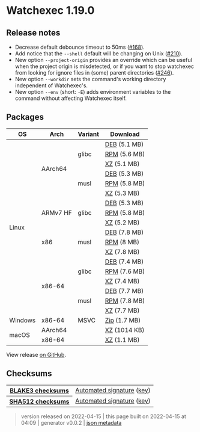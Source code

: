 # Watchexec 1.19.0

## Release notes

<ul dir="auto">
<li>Decrease default debounce timeout to 50ms (<a class="issue-link js-issue-link" data-error-text="Failed to load title" data-id="710961239" data-permission-text="Title is private" data-url="https://github.com/watchexec/watchexec/issues/168" data-hovercard-type="issue" data-hovercard-url="/watchexec/watchexec/issues/168/hovercard" href="https://github.com/watchexec/watchexec/issues/168">#168</a>).</li>
<li>Add notice that the <code>--shell</code> default will be changing on Unix (<a class="issue-link js-issue-link" data-error-text="Failed to load title" data-id="979180368" data-permission-text="Title is private" data-url="https://github.com/watchexec/watchexec/issues/210" data-hovercard-type="issue" data-hovercard-url="/watchexec/watchexec/issues/210/hovercard" href="https://github.com/watchexec/watchexec/issues/210">#210</a>).</li>
<li>New option <code>--project-origin</code> provides an override which can be useful when the project origin is misdetected, or if you want to stop watchexec from looking for ignore files in (some) parent directories (<a class="issue-link js-issue-link" data-error-text="Failed to load title" data-id="1113916874" data-permission-text="Title is private" data-url="https://github.com/watchexec/watchexec/issues/246" data-hovercard-type="issue" data-hovercard-url="/watchexec/watchexec/issues/246/hovercard" href="https://github.com/watchexec/watchexec/issues/246">#246</a>).</li>
<li>New option <code>--workdir</code> sets the command's working directory independent of Watchexec's.</li>
<li>New option <code>--env</code> (short: <code>-E</code>) adds environment variables to the command without affecting Watchexec itself.</li>
</ul>

## Packages

<table class="downloads">
<thead>
<tr>
<th>OS</th>
<th>Arch</th>
<th>Variant</th>
<th>Download</th>

</tr>
</thead>
<tbody>
<tr>
						<td rowspan="18">Linux</td>
						
<td rowspan="6">AArch64</td>
            
						
<td rowspan="3">glibc</td>
            
<td><a class="download" href="https://github.com/watchexec/watchexec/releases/download/cli-v1.19.0/watchexec-1.19.0-aarch64-unknown-linux-gnu.deb">DEB</a> (5.1 MB)</td>
						
</tr>
					
<tr>
						
						
						
<td><a class="download" href="https://github.com/watchexec/watchexec/releases/download/cli-v1.19.0/watchexec-1.19.0-aarch64-unknown-linux-gnu.rpm">RPM</a> (5.6 MB)</td>
						
</tr>
					
<tr>
						
						
						
<td><a class="download" href="https://github.com/watchexec/watchexec/releases/download/cli-v1.19.0/watchexec-1.19.0-aarch64-unknown-linux-gnu.tar.xz">XZ</a> (5.1 MB)</td>
						
</tr>
					
<tr>
						
						
						
<td rowspan="3">musl</td>
            
<td><a class="download" href="https://github.com/watchexec/watchexec/releases/download/cli-v1.19.0/watchexec-1.19.0-aarch64-unknown-linux-musl.deb">DEB</a> (5.3 MB)</td>
						
</tr>
					
<tr>
						
						
						
<td><a class="download" href="https://github.com/watchexec/watchexec/releases/download/cli-v1.19.0/watchexec-1.19.0-aarch64-unknown-linux-musl.rpm">RPM</a> (5.8 MB)</td>
						
</tr>
					
<tr>
						
						
						
<td><a class="download" href="https://github.com/watchexec/watchexec/releases/download/cli-v1.19.0/watchexec-1.19.0-aarch64-unknown-linux-musl.tar.xz">XZ</a> (5.3 MB)</td>
						
</tr>
					
<tr>
						
						
<td rowspan="3">ARMv7 HF</td>
            
						
<td rowspan="3">glibc</td>
            
<td><a class="download" href="https://github.com/watchexec/watchexec/releases/download/cli-v1.19.0/watchexec-1.19.0-armv7-unknown-linux-gnueabihf.deb">DEB</a> (5.3 MB)</td>
						
</tr>
					
<tr>
						
						
						
<td><a class="download" href="https://github.com/watchexec/watchexec/releases/download/cli-v1.19.0/watchexec-1.19.0-armv7-unknown-linux-gnueabihf.rpm">RPM</a> (5.8 MB)</td>
						
</tr>
					
<tr>
						
						
						
<td><a class="download" href="https://github.com/watchexec/watchexec/releases/download/cli-v1.19.0/watchexec-1.19.0-armv7-unknown-linux-gnueabihf.tar.xz">XZ</a> (5.2 MB)</td>
						
</tr>
					
<tr>
						
						
<td rowspan="3">x86</td>
            
						
<td rowspan="3">musl</td>
            
<td><a class="download" href="https://github.com/watchexec/watchexec/releases/download/cli-v1.19.0/watchexec-1.19.0-i686-unknown-linux-musl.deb">DEB</a> (7.8 MB)</td>
						
</tr>
					
<tr>
						
						
						
<td><a class="download" href="https://github.com/watchexec/watchexec/releases/download/cli-v1.19.0/watchexec-1.19.0-i686-unknown-linux-musl.rpm">RPM</a> (8 MB)</td>
						
</tr>
					
<tr>
						
						
						
<td><a class="download" href="https://github.com/watchexec/watchexec/releases/download/cli-v1.19.0/watchexec-1.19.0-i686-unknown-linux-musl.tar.xz">XZ</a> (7.8 MB)</td>
						
</tr>
					
<tr>
						
						
<td rowspan="6">x86-64</td>
            
						
<td rowspan="3">glibc</td>
            
<td><a class="download" href="https://github.com/watchexec/watchexec/releases/download/cli-v1.19.0/watchexec-1.19.0-x86_64-unknown-linux-gnu.deb">DEB</a> (7.4 MB)</td>
						
</tr>
					
<tr>
						
						
						
<td><a class="download" href="https://github.com/watchexec/watchexec/releases/download/cli-v1.19.0/watchexec-1.19.0-x86_64-unknown-linux-gnu.rpm">RPM</a> (7.6 MB)</td>
						
</tr>
					
<tr>
						
						
						
<td><a class="download" href="https://github.com/watchexec/watchexec/releases/download/cli-v1.19.0/watchexec-1.19.0-x86_64-unknown-linux-gnu.tar.xz">XZ</a> (7.4 MB)</td>
						
</tr>
					
<tr>
						
						
						
<td rowspan="3">musl</td>
            
<td><a class="download" href="https://github.com/watchexec/watchexec/releases/download/cli-v1.19.0/watchexec-1.19.0-x86_64-unknown-linux-musl.deb">DEB</a> (7.7 MB)</td>
						
</tr>
					
<tr>
						
						
						
<td><a class="download" href="https://github.com/watchexec/watchexec/releases/download/cli-v1.19.0/watchexec-1.19.0-x86_64-unknown-linux-musl.rpm">RPM</a> (7.8 MB)</td>
						
</tr>
					
<tr>
						
						
						
<td><a class="download" href="https://github.com/watchexec/watchexec/releases/download/cli-v1.19.0/watchexec-1.19.0-x86_64-unknown-linux-musl.tar.xz">XZ</a> (7.7 MB)</td>
						
</tr>
					
<tr>
						<td rowspan="1">Windows</td>
						
<td rowspan="1">x86-64</td>
            
						
<td rowspan="1">MSVC</td>
            
<td><a class="download" href="https://github.com/watchexec/watchexec/releases/download/cli-v1.19.0/watchexec-1.19.0-x86_64-pc-windows-msvc.zip">Zip</a> (1.7 MB)</td>
						
</tr>
					
<tr>
						<td rowspan="2">macOS</td>
						
<td rowspan="1">AArch64</td>
            
						
<td rowspan="1"></td>
            
<td><a class="download" href="https://github.com/watchexec/watchexec/releases/download/cli-v1.19.0/watchexec-1.19.0-aarch64-apple-darwin.tar.xz">XZ</a> (1014 KB)</td>
						
</tr>
					
<tr>
						
						
<td rowspan="1">x86-64</td>
            
						
<td rowspan="1"></td>
            
<td><a class="download" href="https://github.com/watchexec/watchexec/releases/download/cli-v1.19.0/watchexec-1.19.0-x86_64-apple-darwin.tar.xz">XZ</a> (1.1 MB)</td>
						
</tr>
					</tbody>
</table>


View release [on GitHub](https://github.com/watchexec/watchexec/releases/cli-v1.19.0).

## Checksums

<table class="signatures">
	
<tr>
<th><a href="https://github.com/watchexec/watchexec/releases/download/cli-v1.19.0/B3SUMS">BLAKE3 checksums</a></th>
		
<td>
<a href="https://github.com/watchexec/watchexec/releases/download/cli-v1.19.0/B3SUMS.auto.minisig">Automated signature</a>
(<a href="https://raw.githubusercontent.com/watchexec/watchexec/cli-v1.19.0/.github/workflows/release.pub">key</a>)
</td>
		
</tr>
	
<tr>
<th><a href="https://github.com/watchexec/watchexec/releases/download/cli-v1.19.0/SHA512SUMS">SHA512 checksums</a></th>
		
<td>
<a href="https://github.com/watchexec/watchexec/releases/download/cli-v1.19.0/SHA512SUMS.auto.minisig">Automated signature</a>
(<a href="https://raw.githubusercontent.com/watchexec/watchexec/cli-v1.19.0/.github/workflows/release.pub">key</a>)
</td>
		
</tr>
	
</table>




>	 version released on 2022-04-15
>	|
>	this page built on 2022-04-15 at 04:09
>	| generator v0.0.2
>	| [json metadata](meta.json)

